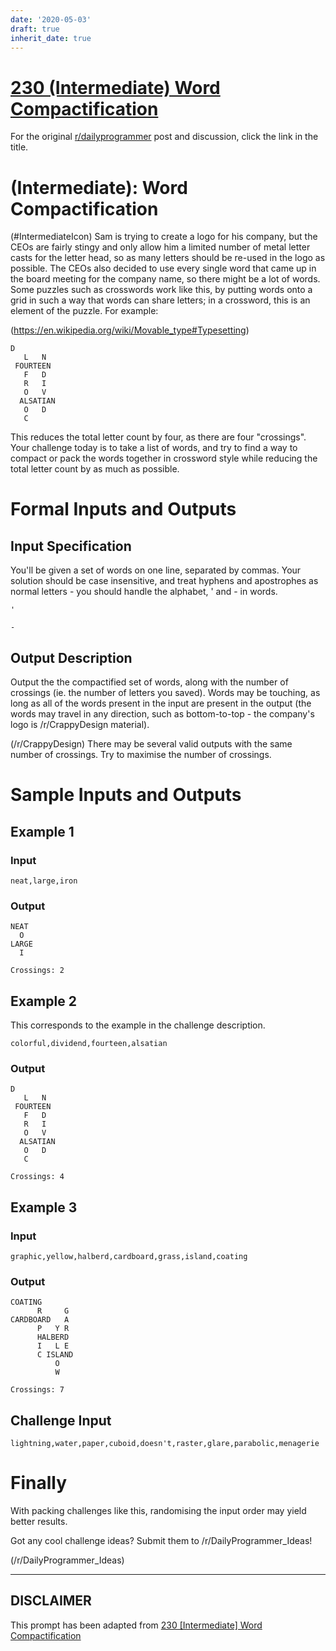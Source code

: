 ```yaml
---
date: '2020-05-03'
draft: true
inherit_date: true
---
```


# [230 (Intermediate) Word Compactification](https://www.reddit.com/r/dailyprogrammer/comments/3jd72z/20150901_challenge_230_intermediate_word/)

For the original [r/dailyprogrammer](https://www.reddit.com/r/dailyprogrammer/) post and discussion, click the link in the title.

#  (Intermediate): Word Compactification
(#IntermediateIcon)
Sam is trying to create a logo for his company, but the CEOs are fairly stingy and only allow him a limited number of metal letter casts for the letter head, so as many letters should be re-used in the logo as possible. The CEOs also decided to use every single word that came up in the board meeting for the company name, so there might be a lot of words. Some puzzles such as crosswords work like this, by putting words onto a grid in such a way that words can share letters; in a crossword, this is an element of the puzzle. For example:

(https://en.wikipedia.org/wiki/Movable_type#Typesetting)

```
D
   L   N
 FOURTEEN
   F   D
   R   I
   O   V
  ALSATIAN
   O   D
   C
```
This reduces the total letter count by four, as there are four "crossings". Your challenge today is to take a list of words, and try to find a way to compact or pack the words together in crossword style while reducing the total letter count by as much as possible.

# Formal Inputs and Outputs
## Input Specification
You'll be given a set of words on one line, separated by commas. Your solution should be case insensitive, and treat hyphens and apostrophes as normal letters - you should handle the alphabet, ' and - in words. 


```
'
```

```
-
```
## Output Description
Output the the compactified set of words, along with the number of crossings (ie. the number of letters you saved). Words may be touching, as long as all of the words present in the input are present in the output (the words may travel in any direction, such as bottom-to-top - the company's logo is /r/CrappyDesign material).

(/r/CrappyDesign)
There may be several valid outputs with the same number of crossings. Try to maximise the number of crossings.

# Sample Inputs and Outputs
## Example 1
### Input

```
neat,large,iron
```
### Output

```
NEAT
  O
LARGE
  I

Crossings: 2
```
## Example 2
This corresponds to the example in the challenge description.


```
colorful,dividend,fourteen,alsatian
```
### Output

```
D
   L   N
 FOURTEEN
   F   D
   R   I
   O   V
  ALSATIAN
   O   D
   C

Crossings: 4
```
## Example 3
### Input

```
graphic,yellow,halberd,cardboard,grass,island,coating
```
### Output

```
COATING
      R     G
CARDBOARD   A
      P   Y R
      HALBERD
      I   L E
      C ISLAND
          O 
          W

Crossings: 7
```
## Challenge Input

```
lightning,water,paper,cuboid,doesn't,raster,glare,parabolic,menagerie
```
# Finally
With packing challenges like this, randomising the input order may yield better results.

Got any cool challenge ideas? Submit them to /r/DailyProgrammer_Ideas!

(/r/DailyProgrammer_Ideas)

----
## **DISCLAIMER**
This prompt has been adapted from [230 [Intermediate] Word Compactification](https://www.reddit.com/r/dailyprogrammer/comments/3jd72z/20150901_challenge_230_intermediate_word/
)
